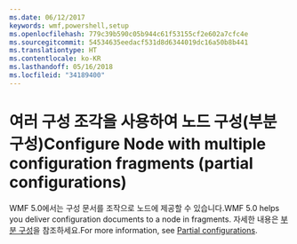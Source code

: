 ```yaml
---
ms.date: 06/12/2017
keywords: wmf,powershell,setup
ms.openlocfilehash: 779c39b590c05b944c61f53155cf2e602a7cfc4e
ms.sourcegitcommit: 54534635eedacf531d8d6344019dc16a50b8b441
ms.translationtype: HT
ms.contentlocale: ko-KR
ms.lasthandoff: 05/16/2018
ms.locfileid: "34189400"
---
```

# <a name="configure-node-with-multiple-configuration-fragments-partial-configurations"></a><span data-ttu-id="986fc-102">여러 구성 조각을 사용하여 노드 구성(부분 구성)</span><span class="sxs-lookup"><span data-stu-id="986fc-102">Configure Node with multiple configuration fragments (partial configurations)</span></span>

<span data-ttu-id="986fc-103">WMF 5.0에서는 구성 문서를 조작으로 노드에 제공할 수 있습니다.</span><span class="sxs-lookup"><span data-stu-id="986fc-103">WMF 5.0 helps you deliver configuration documents to a node in fragments.</span></span> <span data-ttu-id="986fc-104">자세한 내용은 [부분 구성](https://msdn.microsoft.com/powershell/dsc/partialconfigs)을 참조하세요.</span><span class="sxs-lookup"><span data-stu-id="986fc-104">For more information, see [Partial configurations](https://msdn.microsoft.com/powershell/dsc/partialconfigs).</span></span>
